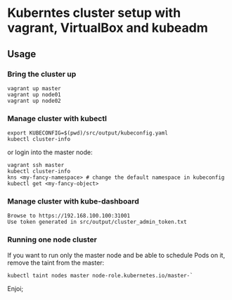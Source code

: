 # Kuberntes cluster setup with vagrant, VirtualBox and kubeadm

## Usage

### Bring the cluster up
```
vagrant up master
vagrant up node01
vagrant up node02
```

### Manage cluster with kubectl
```
export KUBECONFIG=$(pwd)/src/output/kubeconfig.yaml
kubectl cluster-info
```
or login into the master node:
```
vagrant ssh master
kubectl cluster-info
kns <my-fancy-namespace> # change the default namespace in kubeconfig
kubectl get <my-fancy-object>
```

### Manage cluster with kube-dashboard
```
Browse to https://192.168.100.100:31001
Use token generated in src/output/cluster_admin_token.txt
```

### Running one node cluster

If you want to run only the master node and be able to schedule Pods on it, remove the taint from the master:
```
kubectl taint nodes master node-role.kubernetes.io/master-`
```



Enjoi;
